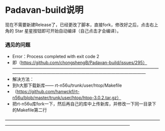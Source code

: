 # Padavan-build说明
现在不需要新建Release了，已经更改了脚本，直接fork，修改好之后，点击右上角的 Star 星星按钮即可开始自动编译（自己点击才会编译）。

### 遇见的问题 ###
* Error：Process completed with exit code 2 
* 即（https://github.com/chongshengB/Padavan-build/issues/295）
 —————————————————————————————————————————————————————————————————
* 解决方法： 
* 到h大那下载新库—— rt-n56u/trunk/user/htop/Makefile 
*  （https://github.com/hanwckf/rt-n56u/blob/master/trunk/user/htop/htop-3.0.2.tar.gz） 
* 把rt-n56u库fork一下，然后再自己的库中上传新库，并修改一下同一目录下的Makefile第二行
 
 —————————————————————————————————————————————————————————————————
